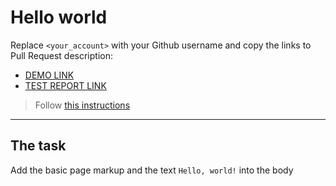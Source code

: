 # Hello world
Replace `<your_account>` with your Github username and copy the links to Pull Request description:
- [DEMO LINK](https://PavloReutskiy.github.io/layout_hello-world/)
- [TEST REPORT LINK](https://PavloReutskiy.github.io/layout_hello-world/report/html_report/)

> Follow [this instructions](https://mate-academy.github.io/layout_task-guideline/#how-to-solve-the-layout-tasks-on-github)
___

## The task
Add the basic page markup and the text `Hello, world!` into the body
